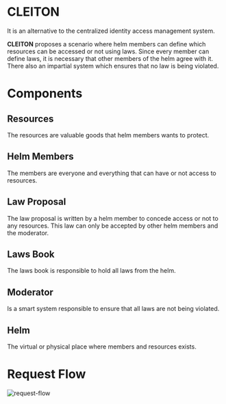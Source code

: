 # CLEITON
It is an alternative to the centralized identity access management system.

**CLEITON** proposes a scenario where helm members can define which resources can be accessed or not using laws. 
Since every member can define laws, it is necessary that other members of the helm agree with it. There also an impartial system which ensures that no law is being violated.

# Components
## Resources
The resources are valuable goods that helm members wants to protect.

## Helm Members
The members are everyone and everything that can have or not access to resources.

## Law Proposal
The law proposal is written by a helm member to concede access or not to any resources. This law can only be accepted by other helm members and the moderator.

## Laws Book
The laws book is responsible to hold all laws from the helm.

## Moderator
Is a smart system responsible to ensure that all laws are not being violated.

## Helm
The virtual or physical place where members and resources exists.

# Request Flow
![request-flow](https://user-images.githubusercontent.com/12648924/215489969-2c662145-c554-4490-af5e-f78508df2fbd.png)
